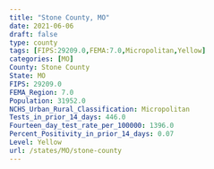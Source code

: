 ```yaml
---
title: "Stone County, MO"
date: 2021-06-06
draft: false
type: county
tags: [FIPS:29209.0,FEMA:7.0,Micropolitan,Yellow]
categories: [MO]
County: Stone County
State: MO
FIPS: 29209.0
FEMA_Region: 7.0
Population: 31952.0
NCHS_Urban_Rural_Classification: Micropolitan
Tests_in_prior_14_days: 446.0
Fourteen_day_test_rate_per_100000: 1396.0
Percent_Positivity_in_prior_14_days: 0.07
Level: Yellow
url: /states/MO/stone-county
---
```




